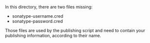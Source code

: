In this directory, there are two files missing:

- sonatype-username.cred
- sonatype-password.cred

Those files are used by the publishing script and need to contain your publishing information, according to their name.